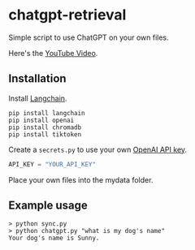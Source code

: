 # chatgpt-retrieval

Simple script to use ChatGPT on your own files.

Here's the [YouTube Video](https://youtu.be/9AXP7tCI9PI).

## Installation

Install [Langchain](https://github.com/hwchase17/langchain).
```
pip install langchain
pip install openai
pip install chromadb
pip install tiktoken
```
Create a `secrets.py` to use your own [OpenAI API key](https://platform.openai.com/account/api-keys).
```python
API_KEY = "YOUR_API_KEY"
```

Place your own files into the mydata folder.


## Example usage
```
> python sync.py
> python chatgpt.py "what is my dog's name"
Your dog's name is Sunny.
```

